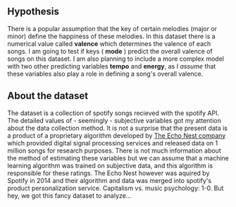 ## Hypothesis

There is a popular assumption that the key of certain melodies (major or minor) define the happiness of these melodies. In this dataset there is a numerical value called __valence__ which determines the valence of each songs. I am going to test if keys ( __mode__ ) predict the overall valence of songs on this dataset. I am also planning to include a more complex model with two other predicting variables  __tempo__ and __energy__, as I *assume* that these variables also play a role in defining a song's overall valence.

## About the dataset

The dataset is a collection of spotify songs recieved with the spotify API. The detailed values of - seemingly - subjective variables got my attention about the data collection method. It is not a surprise that the present data is a product of a proprietary algorithm developed by [The Echo Nest company](https://en.wikipedia.org/wiki/The_Echo_Nest) which provided digital signal processing services and released data on 1 million songs for research purposes. There is not much information about the method of estimating these variables but we can assume that a machine learning algorithm was trained on subjective data, and this algorithm is responsible for these ratings.  The Echo Nest however was aquired by Spotify in 2014 and their algorithm and data was merged into spotify's product personalization service. Capitalism vs. music psychology: 1-0. But hey, we got this fancy dataset to analyze...
